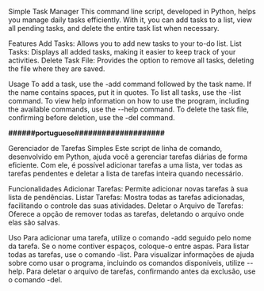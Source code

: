 Simple Task Manager
This command line script, developed in Python, helps you manage daily tasks efficiently. With it, you can add tasks to a list, view all pending tasks, and delete the entire task list when necessary.

Features
Add Tasks: Allows you to add new tasks to your to-do list.
List Tasks: Displays all added tasks, making it easier to keep track of your activities.
Delete Task File: Provides the option to remove all tasks, deleting the file where they are saved.

Usage
To add a task, use the -add command followed by the task name. If the name contains spaces, put it in quotes.
To list all tasks, use the -list command.
To view help information on how to use the program, including the available commands, use the --help command.
To delete the task file, confirming before deletion, use the -del command.


**######portuguese####################**

Gerenciador de Tarefas Simples
Este script de linha de comando, desenvolvido em Python, ajuda você a gerenciar tarefas diárias de forma eficiente. Com ele, é possível adicionar tarefas a uma lista, 
ver todas as tarefas pendentes e deletar a lista de tarefas inteira quando necessário.

Funcionalidades
Adicionar Tarefas: Permite adicionar novas tarefas à sua lista de pendências.
Listar Tarefas: Mostra todas as tarefas adicionadas, facilitando o controle das suas atividades.
Deletar o Arquivo de Tarefas: Oferece a opção de remover todas as tarefas, deletando o arquivo onde elas são salvas.

Uso
Para adicionar uma tarefa, utilize o comando -add seguido pelo nome da tarefa. Se o nome contiver espaços, coloque-o entre aspas.
Para listar todas as tarefas, use o comando -list.
Para visualizar informações de ajuda sobre como usar o programa, incluindo os comandos disponíveis, utilize --help.
Para deletar o arquivo de tarefas, confirmando antes da exclusão, use o comando -del.
